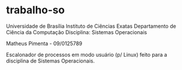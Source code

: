 trabalho-so
===========

Universidade de Brasília
Instituto de Ciências Exatas
Departamento de Ciência da Computação
Disciplina: Sistemas Operacionais

Matheus Pimenta - 09/0125789

Escalonador de processos em modo usuário (p/ Linux) feito para a disciplina de Sistemas Operacionais.
